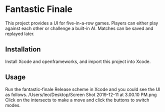 # Fantastic Finale

This project provides a UI for five-in-a-row games. Players can either play against each other or challenge a built-in AI. Matches can be saved and replayed later.

## Installation

Install Xcode and openframeworks, and import this project into Xcode.

## Usage

Run the fantastic-finale Release scheme in Xcode and you could see the UI as follows.
/Users/leo/Desktop/Screen Shot 2019-12-11 at 3.00.10 PM.png
Click on the intersects to make a move and click the buttons to switch modes.
